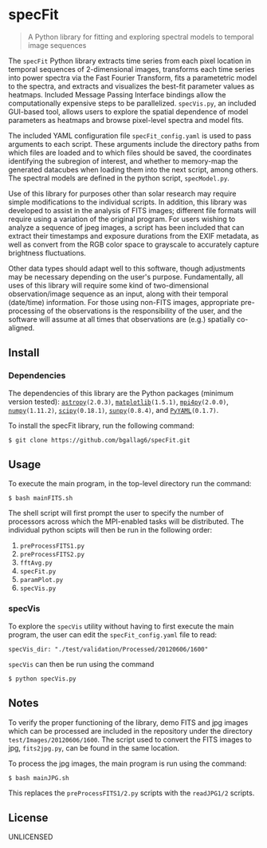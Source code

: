 # specFit

> A Python library for fitting and exploring spectral models to temporal image sequences

The `specFit` Python library extracts time series from each pixel location in temporal sequences of 2-dimensional images, transforms each time series into power spectra via the Fast Fourier Transform, fits a parametetric model to the spectra, and extracts and visualizes the best-fit parameter values as heatmaps.  Included Message Passing Interface bindings allow the computationally expensive steps to be parallelized. `specVis.py`, an included GUI-based tool, allows users to explore the spatial dependence of model parameters as heatmaps and browse pixel-level spectra and model fits.

The included YAML configuration file `specFit_config.yaml` is used to pass arguments to each script.  These arguments include the directory paths from which files are loaded and to which files should be saved, the coordinates identifying the subregion of interest, and whether to memory-map the generated datacubes when loading them into the next script, among others.  The spectral models are defined in the python script, `specModel.py`.  

Use of this library for purposes other than solar research may require simple modifications to the individual scripts.  In addition, this library was developed to assist in the analysis of FITS images; different file formats will require using a variation of the original program.  For users wishing to analyze a sequence of jpeg images, a script has been included that can extract their timestamps and exposure durations from the EXIF metadata, as well as convert from the RGB color space to grayscale to accurately capture brightness fluctuations.  

Other data types should adapt well to this software, though adjustments may be necessary depending on the user's purpose. Fundamentally, all uses of this library will require some kind of two-dimensional observation/image sequence as an input, along with their temporal (date/time) information. For those using non-FITS images, appropriate pre-processing of the observations is the responsibility of the user, and the software will assume at all times that observations are (e.g.) spatially co-aligned. 

## Install

### Dependencies

The dependencies of this library are the Python packages (minimum version tested): [`astropy`](https://github.com/astropy/astropy)`(2.0.3)`, [`matplotlib`](https://github.com/matplotlib/matplotlib)`(1.5.1)`, [`mpi4py`](https://github.com/mpi4py/mpi4py)`(2.0.0)`, [`numpy`](https://github.com/numpy/numpy)`(1.11.2)`, [`scipy`](https://github.com/scipy/scipy)`(0.18.1)`, [`sunpy`](https://github.com/sunpy/sunpy)`(0.8.4)`, and [`PyYAML`](https://github.com/yaml/pyyaml)`(0.1.7)`.

To install the specFit library, run the following command:

    $ git clone https://github.com/bgallag6/specFit.git


## Usage

To execute the main program, in the top-level directory run the command:

    $ bash mainFITS.sh

The shell script will first prompt the user to specify the number of processors across which the MPI-enabled tasks will be distributed.  The individual python scipts will then be run in the following order:

1. `preProcessFITS1.py`
2. `preProcessFITS2.py`
3. `fftAvg.py`
4. `specFit.py`
5. `paramPlot.py`
6. `specVis.py`

### specVis

To explore the `specVis` utility without having to first execute the main program, the user can edit the `specFit_config.yaml` file to read:
```
specVis_dir: "./test/validation/Processed/20120606/1600"
```
`specVis` can then be run using the command

    $ python specVis.py
    
## Notes

To verify the proper functioning of the library, demo FITS and jpg images which can be processed are included in the repository under the directory `test/Images/20120606/1600`.  The script used to convert the FITS images to jpg, `fits2jpg.py`, can be found in the same location.

To process the jpg images, the main program is run using the command:

    $ bash mainJPG.sh

This replaces the `preProcessFITS1/2.py` scripts with the `readJPG1/2` scripts.

## License
UNLICENSED
